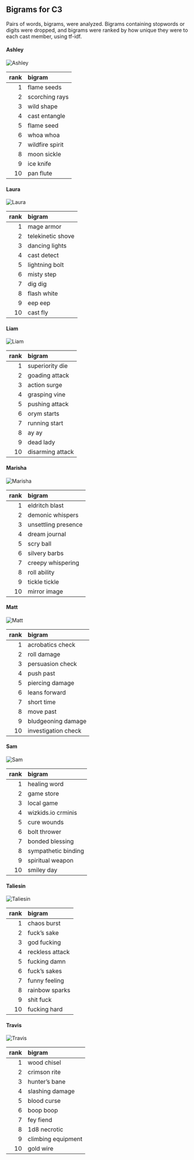 
## Bigrams for C3

Pairs of words, bigrams, were analyzed. Bigrams containing stopwords or
digits were dropped, and bigrams were ranked by how unique they were to
each cast member, using tf-idf.

#### Ashley

![Ashley](../plots/bigramClouds/C3/C3ASHLEY.png)

| rank | bigram          |
| ---: | :-------------- |
|    1 | flame seeds     |
|    2 | scorching rays  |
|    3 | wild shape      |
|    4 | cast entangle   |
|    5 | flame seed      |
|    6 | whoa whoa       |
|    7 | wildfire spirit |
|    8 | moon sickle     |
|    9 | ice knife       |
|   10 | pan flute       |

#### Laura

![Laura](../plots/bigramClouds/C3/C3LAURA.png)

| rank | bigram            |
| ---: | :---------------- |
|    1 | mage armor        |
|    2 | telekinetic shove |
|    3 | dancing lights    |
|    4 | cast detect       |
|    5 | lightning bolt    |
|    6 | misty step        |
|    7 | dig dig           |
|    8 | flash white       |
|    9 | eep eep           |
|   10 | cast fly          |

#### Liam

![Liam](../plots/bigramClouds/C3/C3LIAM.png)

| rank | bigram           |
| ---: | :--------------- |
|    1 | superiority die  |
|    2 | goading attack   |
|    3 | action surge     |
|    4 | grasping vine    |
|    5 | pushing attack   |
|    6 | orym starts      |
|    7 | running start    |
|    8 | ay ay            |
|    9 | dead lady        |
|   10 | disarming attack |

#### Marisha

![Marisha](../plots/bigramClouds/C3/C3MARISHA.png)

| rank | bigram              |
| ---: | :------------------ |
|    1 | eldritch blast      |
|    2 | demonic whispers    |
|    3 | unsettling presence |
|    4 | dream journal       |
|    5 | scry ball           |
|    6 | silvery barbs       |
|    7 | creepy whispering   |
|    8 | roll ability        |
|    9 | tickle tickle       |
|   10 | mirror image        |

#### Matt

![Matt](../plots/bigramClouds/C3/C3MATT.png)

| rank | bigram              |
| ---: | :------------------ |
|    1 | acrobatics check    |
|    2 | roll damage         |
|    3 | persuasion check    |
|    4 | push past           |
|    5 | piercing damage     |
|    6 | leans forward       |
|    7 | short time          |
|    8 | move past           |
|    9 | bludgeoning damage  |
|   10 | investigation check |

#### Sam

![Sam](../plots/bigramClouds/C3/C3SAM.png)

| rank | bigram              |
| ---: | :------------------ |
|    1 | healing word        |
|    2 | game store          |
|    3 | local game          |
|    4 | wizkids.io crminis  |
|    5 | cure wounds         |
|    6 | bolt thrower        |
|    7 | bonded blessing     |
|    8 | sympathetic binding |
|    9 | spiritual weapon    |
|   10 | smiley day          |

#### Taliesin

![Taliesin](../plots/bigramClouds/C3/C3TALIESIN.png)

| rank | bigram          |
| ---: | :-------------- |
|    1 | chaos burst     |
|    2 | fuck’s sake     |
|    3 | god fucking     |
|    4 | reckless attack |
|    5 | fucking damn    |
|    6 | fuck’s sakes    |
|    7 | funny feeling   |
|    8 | rainbow sparks  |
|    9 | shit fuck       |
|   10 | fucking hard    |

#### Travis

![Travis](../plots/bigramClouds/C3/C3TRAVIS.png)

| rank | bigram             |
| ---: | :----------------- |
|    1 | wood chisel        |
|    2 | crimson rite       |
|    3 | hunter’s bane      |
|    4 | slashing damage    |
|    5 | blood curse        |
|    6 | boop boop          |
|    7 | fey fiend          |
|    8 | 1d8 necrotic       |
|    9 | climbing equipment |
|   10 | gold wire          |
